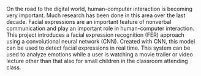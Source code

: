  On the road to the digital world, human-computer interaction is
 becoming very important. Much research has been done in this area over
 the last decade. Facial expressions are an important feature of nonverbal
 communication and play an important role in human-computer
 interaction. This project introduces a facial expression recognition (FER)
 approach using a convolutional neural network (CNN). Created with
 CNN, this model can be used to detect facial expressions in real time.
 This system can be used to analyze emotions while a user is watching a
 movie trailer or video lecture other than that also for small children in
 the classroom attending class.
